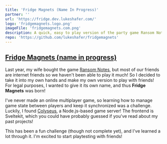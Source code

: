```yaml
---
title: 'Fridge Magnets (Name In Progress)'
partner: ''
url: 'https://fridge.dev.lukeshafer.com/'
logo: 'fridgemagnets.logo.png'
imageFile: 'fridgemagnets.com.png'
description: A quick, easy to play version of the party game Ransom Notes (not affiliated, I
repo: 'https://github.com/lukeshafer/fridgemagnets'
---
```


## [Fridge Magnets (name in progress)](https://fridge.dev.lukeshafer.com/)

Last year, my wife bought the game [Ransom Notes](https://www.veryspecialgames.com/products/ransom-notes-the-ridiculous-word-magnet-game), but most of our friends are internet friends so we haven't been able to play it much! So I decided to take it into my own hands and make my own version to play with friends! For legal purposes, I wanted to give it its own name, and thus **Fridge Magnets** was born!

I've never made an online multiplayer game, so learning how to manage game state between players and keep it synchronized was a challenge. Luckily, I found [Colyseus](https://www.colyseus.io/), a Node.js-based game server! The frontend is Sveltekit, which you could have probably guessed if you've read about my past projects!

This has been a fun challenge (though not complete yet), and I've learned a lot through it. I'm excited to start playtesting with friends!

